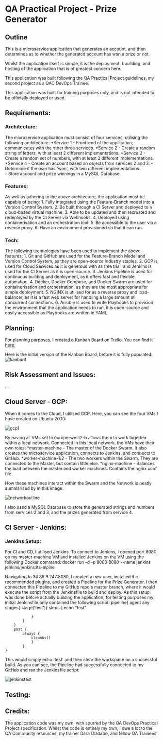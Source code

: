 # QA Practical Project - Prize Generator
## Outline
 
This is a microservice application that generates an account, and then determines as to whether the generated account has won a prize or not.
 
Whilst the application itself is simple, it is the deployment, buuilding, and hosting of the application that is of greatest concern here.

This application was built following the QA Practical Project guidelines, my second project as a QAC DevOps Trainee.

This application was built for training purposes only, and is not intended to be officially deployed or used.

## Requirements:
### Architecture:
The microservice application must consist of four services, utilising the following architecture.
    *Service 1 - Front-end of the application; communicates with the other three services.
    *Service 2 - Create a random string of letters, with at least 2 different implementations.
    *Service 3 - Create a random set of numbers, with at least 2 different implementations.
    *Service 4 - Create an account based on objects from services 2 and 3.
               - Determine if the user has 'won', with two different implementations.    
               - Store account and prize winnings in a MySQL Database.
### Features:
As well as adhering to the above architecture, the application must be capable of being:
    1. Fully integrated using the Feature-Branch model into a Version Control System.
    2. Be built through a CI Server and deployed to a cloud-based virtual machine.
    3. Able to be updated and then recreated and redeployed by the CI Server via Webhooks.
    4. Deployed using containerisation and an orchestration tool.
    5. Be accessible to the user via a reverse proxy.
    6. Have an environment provisioned so that it can run.
### Tech:
The following technologies have been used to implement the above features:
    1. Git and GitHub are used for the Feature-Branch Model and Version Control System, as they are open-source industry staples.
    2. GCP is used for Cloud Services as it is generous with its free trial, and Jenkins is used for the CI Server as it is open-source.
    3. Jenkins Pipeline is used for continuous building and deployment, as it offers fast and flexible automation.
    4. Docker, Docker Compose, and Docker Swarm are used for containerisation and orchestration, as they are the most appropriate for simple deployment.
    5. NGINX is utilised for as a reverse proxy and load-balancer, as it is a fast web server for handling a large amount of concurrent connections.
    6. Ansible is used to write Playbooks to provision the environment that the application needs to run, it is open-source and easily accessible as Playbooks are written in YAML. 

## Planning:

For planning purposes, I created a Kanban Board on Trello. You can find it [here.](https://trello.com/b/9rVOaiOL/dd-character-generator)

Here is the initial version of the Kanban Board, before it is fully populated:
![kanban1](https://i.gyazo.com/4aac637eed4855dca13ecbc25baf7575.png)

## Risk Assessment and Issues:

...

## Cloud Server - GCP:

When it comes to the Cloud, I utilised GCP. Here, you can see the four VMs I have created on Ubuntu 20.10:

![gcp1](https://i.gyazo.com/e64d352407d892dba32784c49b813418.png)

By having all VMs set to europe-west2-b allows them to work together within a local network. Connected in this local network, the VMs have their own roles:
    *master-machine - The master of the Docker Swarm. It also creates the microservice application, connects to Jenkins, and connects to GitHub.
    *worker-machine-1/2 - The two workers within the Swarm. They are connected to the Master, but contain little else.
    *nginx-machine - Balances the load between the master and worker machines. Contains the nginx.conf file.

How these machines interact within the Swarm and the Network is neatly summarised by in this image:

![networkoutline](https://i.gyazo.com/14f71366772d6355cd00e70cfeb6fb76.png)

I also used a MySQL Database to store the generated strings and numbers from services 2 and 3, and the prizes generated from service 4. 

## CI Server - Jenkins:
### Jenkins Setup:
For CI and CD, I utilised Jenkins. To connect to Jenkins, I opened port 8080 on my master-machine VM and installed Jenkins on the VM using the following Docker command:
    docker run -d -p 8080:8080 --name jenkins jenkins/jenkins:lts-alpine

Navigating to 34.89.9.247:8080, I created a new user, installed the recommended plugins, and created a Pipeline for the Prize Generator.
I then connected this Pipeline to my GitHub repo's master branch, where it would execute the script from the Jenkinsfile to build and deploy.
As this setup was done before actually building the application, for testing purposes my initial Jenkinsfile only contained the following script:
    pipeline{
        agent any
        stages{
            stage('test'){
                steps {
                    echo "test"

                }
            }
        }
        post { 
            always { 
                cleanWs()
                }
            }
    }
This would simply echo 'test' and then clear the workspace on a successful build. 
As you can see, the Pipeline had successfully connected to my GitHub and ran the Jenkinsfile script:

![jenkinstest](https://i.gyazo.com/062a47a5a8f575fe00f0b8cdcd4f5e53.png)

## Testing:



## Credits:

The application code was my own, with  spurred by the QA DevOps Practical Project specification.
Whilst the code is entirely my own, I owe a lot to the QA Community resources, my trainer Dara Oladapo, and fellow QA Trainees.